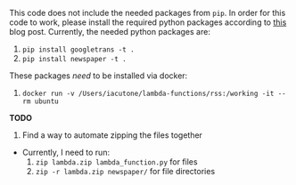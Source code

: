 This code does not include the needed packages from `pip`. In order for this code to work, please install the required python packages according to [this](https://medium.freecodecamp.org/escaping-lambda-function-hell-using-docker-40b187ec1e48) blog post. Currently, the needed python packages are:

1. `pip install googletrans -t .`
1. `pip install newspaper -t .`

These packages _need_ to be installed via docker:
1. `docker run -v /Users/iacutone/lambda-functions/rss:/working -it --rm ubuntu`

__TODO__

1. Find a way to automate zipping the files together
  - Currently, I need to run:
      1. `zip lambda.zip lambda_function.py` for files
      1. `zip -r lambda.zip newspaper/` for file directories
